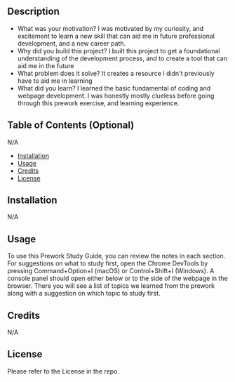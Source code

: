 ## Description



- What was your motivation? I was motivated by my curiosity, and excitement to learn a new skill that can aid me in future professional development, and a new career path. 
- Why did you build this project? I built this project to get a foundational understanding of the development process, and to create a tool that can aid me in the future
- What problem does it solve? It creates a resource I didn't previously have to aid me in learning
- What did you learn? I learned the basic fundamental of coding and webpage development. I was honestly mostly clueless before going through this prework exercise, and learning experience. 

## Table of Contents (Optional)

N/A

- [Installation](#installation) 
- [Usage](#usage) 
- [Credits](#credits) 
- [License](#license) 

## Installation

N/A

## Usage
To use this Prework Study Guide, you can review the notes in each section. For suggestions on what to study first, open the Chrome DevTools by pressing Command+Option+I (macOS) or Control+Shift+I (Windows). A console panel should open either below or to the side of the webpage in the browser. There you will see a list of topics we learned from the prework along with a suggestion on which topic to study first.


## Credits
N/A

## License

Please refer to the License in the repo.

